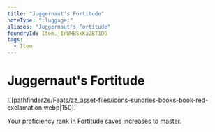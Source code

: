```yaml
---
title: "Juggernaut's Fortitude"
noteType: ":luggage:"
aliases: "Juggernaut's Fortitude"
foundryId: Item.jInWHBSkKa2BT1OG
tags:
  - Item
---
```


# Juggernaut's Fortitude
![[pathfinder2e/Feats/zz_asset-files/icons-sundries-books-book-red-exclamation.webp|150]]

Your proficiency rank in Fortitude saves increases to master.
